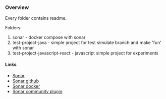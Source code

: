 ### Overview
Every folder contains readme.

Folders:
1) sonar - docker compose with sonar
2) test-project-java - simple project for test simulate branch and make 'fun' with sonar
3) test-project-javascript-react - javascript simple project for experiments

#### Links
* [Sonar](https://www.sonarqube.org)
* [Sonar github](https://github.com/SonarSource/sonarqube)
* [Sonar docker](https://hub.docker.com/_/sonarqube)
* [Sonar community plugin](https://github.com/mc1arke/sonarqube-community-branch-plugin)
